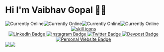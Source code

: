 
# Hi I'm Vaibhav Gopal 👋🗿


<div id="badges" align="center" style="display:flex;">
  <img src="https://img.shields.io/badge/Currently_Learning-Rust-brown?logo=rust" alt="Currently Online"/>
  <img src="https://img.shields.io/badge/Currently_Learning-C++-orange?logo=cplusplus" alt="Currently Online"/>
  <img src="https://img.shields.io/badge/Currently_Learning-WASM-violet?logo=webassembly" alt="Currently Online"/>
  <img src="https://img.shields.io/badge/Currently_Learning-Linux-green?logo=linux" alt="Currently Online"/>
</div>

<div id="skills" align="center">
  <a href="https://skillicons.dev">
    <img src="https://skillicons.dev/icons?i=js,html,css,wasm,rust,c++,bash" alt="skill icons" />
  </a>
</div>

<div id="socials" align="center" style="display:flex;">
  <div id="badges">
    <a href="https://www.linkedin.com/in/vaibhav-gopal/">
      <img src="https://img.shields.io/badge/LinkedIn-blue?style=for-the-badge&logo=linkedin&logoColor=white" alt="LinkedIn Badge"/>
    </a>
    <a href="https://www.instagram.com/alawngnome/">
      <img src="https://img.shields.io/badge/Instagram-purple?style=for-the-badge&logo=instagram&logoColor=white" alt="Instagram Badge"/>
    </a>
    <a href="https://twitter.com/emperorBaebhav">
      <img src="https://img.shields.io/badge/Twitter-blue?style=for-the-badge&logo=twitter&logoColor=white" alt="Twitter Badge"/>
    </a>
    <a href="https://devpost.com/vabsgop?ref_content=user-portfolio&ref_feature=portfolio&ref_medium=global-nav">
      <img src="https://img.shields.io/badge/Devpost-red?style=for-the-badge&logo=devpost&logoColor=white" alt="Devpost Badge"/>
    </a>
    <a href="https://google.com">
      <img src="https://img.shields.io/badge/Personal_Website-green?style=for-the-badge&logo=none&logoColor=white" alt="Personal Website Badge"/>
    </a>
  </div>
</div>

<div align="center" id="stats" style="display:flex;">
  <img src="https://github-readme-stats.vercel.app/api/top-langs/?username=vaibhav-gopal&layout=compact&show_icons=true&title_color=ffffff&icon_color=34abeb&text_color=daf7dc&bg_color=151515" style="vertical-align: top;" />
  <img src="https://github-readme-stats.vercel.app/api?username=vaibhav-gopal&show_icons=true&title_color=ffffff&icon_color=34abeb&text_color=daf7dc&bg_color=151515&hide=contribs,prs" />
</span>


